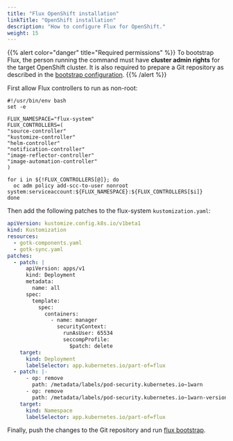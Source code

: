 ```yaml
---
title: "Flux OpenShift installation"
linkTitle: "OpenShift installation"
description: "How to configure Flux for OpenShift."
weight: 15
---
```


{{% alert color="danger" title="Required permissions" %}}
To bootstrap Flux, the person running the command must have **cluster admin rights** for the target OpenShift cluster.
It is also required to prepare a Git repository as described in the [bootstrap configuration](_index.md).
{{% /alert %}}

First allow Flux controllers to run as non-root:

```shell
#!/usr/bin/env bash
set -e

FLUX_NAMESPACE="flux-system"
FLUX_CONTROLLERS=(
"source-controller"
"kustomize-controller"
"helm-controller"
"notification-controller"
"image-reflector-controller"
"image-automation-controller"
)

for i in ${!FLUX_CONTROLLERS[@]}; do
  oc adm policy add-scc-to-user nonroot system:serviceaccount:${FLUX_NAMESPACE}:${FLUX_CONTROLLERS[$i]}
done
```

Then add the following patches to the flux-system `kustomization.yaml`:

```yaml
apiVersion: kustomize.config.k8s.io/v1beta1
kind: Kustomization
resources:
  - gotk-components.yaml
  - gotk-sync.yaml
patches:
  - patch: |
      apiVersion: apps/v1
      kind: Deployment
      metadata:
        name: all
      spec:
        template:
          spec:
            containers:
              - name: manager
                securityContext:
                  runAsUser: 65534
                  seccompProfile:
                    $patch: delete
    target:
      kind: Deployment
      labelSelector: app.kubernetes.io/part-of=flux
  - patch: |-
      - op: remove
        path: /metadata/labels/pod-security.kubernetes.io~1warn
      - op: remove
        path: /metadata/labels/pod-security.kubernetes.io~1warn-version
    target:
      kind: Namespace
      labelSelector: app.kubernetes.io/part-of=flux
```

Finally, push the changes to the Git repository and run [flux bootstrap](/flux/installation#bootstrap-with-flux-cli).

